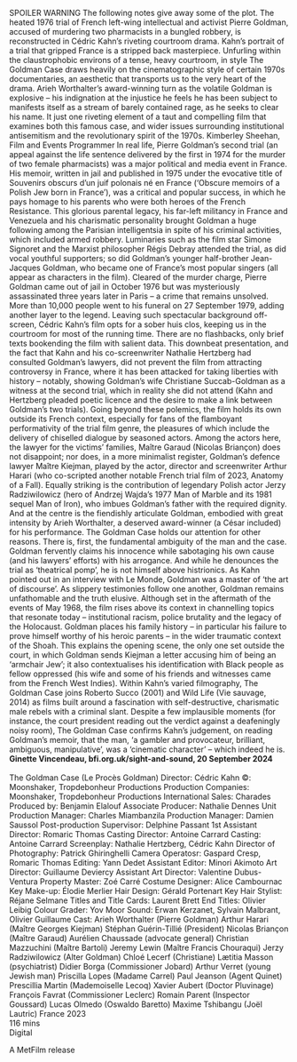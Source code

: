 

SPOILER WARNING The following notes give away some of the plot.
The heated 1976 trial of French left-wing intellectual and activist Pierre Goldman, accused of murdering two pharmacists in a bungled robbery, is reconstructed in Cédric Kahn’s riveting courtroom drama. Kahn’s portrait of a trial that gripped France is a stripped back masterpiece. Unfurling within the claustrophobic environs of a tense, heavy courtroom, in style The Goldman Case draws heavily on the cinematographic style of certain 1970s documentaries, an aesthetic that transports us to the very heart of the drama. Arieh Worthalter’s award-winning turn as the volatile Goldman is explosive – his indignation at the injustice he feels he has been subject to manifests itself as a stream of barely contained rage, as he seeks to clear his name. It just one riveting element of a taut and compelling film that examines both this famous case, and wider issues surrounding institutional antisemitism and the revolutionary spirit of the 1970s.
Kimberley Sheehan, Film and Events Programmer
In real life, Pierre Goldman’s second trial (an appeal against the life sentence delivered by the first in 1974 for the murder of two female pharmacists) was a major political and media event in France. His memoir, written in jail and published in 1975 under the evocative title of Souvenirs obscurs d’un juif polonais né en France (‘Obscure memoirs of a Polish Jew born in France’), was a critical and popular success, in which he pays homage to his parents who were both heroes of the French Resistance. This glorious parental legacy, his far-left militancy in France and Venezuela and his charismatic personality brought Goldman a huge following among the Parisian intelligentsia in spite of his criminal activities, which included armed robbery. Luminaries such as the film star Simone Signoret and the Marxist philosopher Régis Debray attended the trial, as did vocal youthful supporters; so did Goldman’s younger half-brother Jean-Jacques Goldman, who became one of France’s most popular singers (all appear as characters in the film). Cleared of the murder charge, Pierre Goldman came out of jail in October 1976 but was mysteriously assassinated three years later in Paris – a crime that remains unsolved. More than 10,000 people went to his funeral on 27 September 1979, adding another layer to the legend.
Leaving such spectacular background off-screen, Cédric Kahn’s film opts for a sober huis clos, keeping us in the courtroom for most of the running time. There are no flashbacks, only brief texts bookending the film with salient data. This downbeat presentation, and the fact that Kahn and his co-screenwriter Nathalie Hertzberg had consulted Goldman’s lawyers, did not prevent the film from attracting controversy in France, where it has been attacked for taking liberties with history – notably, showing Goldman’s wife Christiane Succab-Goldman as a witness at the second trial, which in reality she did not attend (Kahn and Hertzberg pleaded poetic licence and the desire to make a link between Goldman’s two trials). 
Going beyond these polemics, the film holds its own outside its French context, especially for fans of the flamboyant performativity of the trial film genre, the pleasures of which include the delivery of chiselled dialogue by seasoned actors. Among the actors here, the lawyer for the victims’ families, Maître Garaud (Nicolas Briançon) does not disappoint; nor does, in a more minimalist register, Goldman’s defence lawyer Maître Kiejman, played by the actor, director and screenwriter Arthur Harari (who co-scripted another notable French trial film of 2023, Anatomy of a Fall). Equally striking is the contribution of legendary Polish actor Jerzy Radziwilowicz (hero of Andrzej Wajda’s 1977 Man of Marble and its 1981 sequel Man of Iron), who imbues Goldman’s father with the required dignity. And at the centre is the fiendishly articulate Goldman, embodied with great intensity by Arieh Worthalter, a deserved award-winner (a César included) for his performance.
The Goldman Case holds our attention for other reasons. There is, first, the fundamental ambiguity of the man and the case. Goldman fervently claims his innocence while sabotaging his own cause (and his lawyers’ efforts) with his arrogance. And while he denounces the trial as ‘theatrical pomp’, he is not himself above histrionics. As Kahn pointed out in an interview with Le Monde, Goldman was a master of ‘the art of discourse’. As slippery testimonies follow one another, Goldman remains unfathomable and the truth elusive. Although set in the aftermath of the events of May 1968, the film rises above its context in channelling topics that resonate today – institutional racism, police brutality and the legacy of the Holocaust. Goldman places his family history – in particular his failure to prove himself worthy of his heroic parents – in the wider traumatic context of the Shoah. This explains the opening scene, the only one set outside the court, in which Goldman sends Kiejman a letter accusing him of being an ‘armchair Jew’; it also contextualises his identification with Black people as fellow oppressed (his wife and some of his friends and witnesses came from the French West Indies).
Within Kahn’s varied filmography, The Goldman Case joins Roberto Succo (2001) and Wild Life (Vie sauvage, 2014) as films built around a fascination with self-destructive, charismatic male rebels with a criminal slant. Despite a few implausible moments (for instance, the court president reading out the verdict against a deafeningly noisy room), The Goldman Case confirms Kahn’s judgement, on reading Goldman’s memoir, that the man, ‘a gambler and provocateur, brilliant, ambiguous, manipulative’, was a ‘cinematic character’ – which indeed he is.
**Ginette Vincendeau, bfi.org.uk/sight-and-sound, 20 September 2024**  
<br>
The Goldman Case (Le Procès Goldman)
Director: Cédric Kahn
©: Moonshaker, Tropdebonheur Productions
Production Companies: Moonshaker, 
Tropdebonheur Productions
International Sales: Charades
Produced by: Benjamin Elalouf
Associate Producer: Nathalie Dennes
Unit Production Manager: Charles Miambanzila
Production Manager: Damien Saussol
Post-production Supervisor: Delphine Passant
1st Assistant Director: Romaric Thomas
Casting Director: Antoine Carrard
Casting: Antoine Carrard
Screenplay: Nathalie Hertzberg, Cédric Kahn
Director of Photography: Patrick Ghiringhelli
Camera Operatosr: Gaspard Cresp, 
Romaric Thomas
Editing: Yann Dedet
Assistant Editor: Minori Akimoto
Art Director: Guillaume Deviercy
Assistant Art Director: Valentine Dubus-Ventura
Property Master: Zoé Carré
Costume Designer: Alice Cambournac
Key Make-up: Élodie Merlier
Hair Design: Gérald Portenart
Key Hair Stylist: Réjane Selmane
Titles and Title Cards: Laurent Brett
End Titles: Olivier Leibig
Colour Grader: Yov Moor
Sound: Erwan Kerzanet, Sylvain Malbrant, 
Olivier Guillaume 
Cast:
Arieh Worthalter (Pierre Goldman)
Arthur Harari (Maître Georges Kiejman)
Stéphan Guérin-Tillié (President)
Nicolas Briançon (Maître Garaud)
Aurélien Chaussade (advocate general)
Christian Mazzuchini (Maître Bartoli)
Jeremy Lewin (Maître Francis Chouraqui)
Jerzy Radziwilowicz (Alter Goldman)
Chloé Lecerf (Christiane)
Lætitia Masson (psychiatrist)
Didier Borga (Commissioner Jobard)
Arthur Verret (young Jewish man)
Priscilla Lopes (Madame Carrel)
Paul Jeanson (Agent Quinet)
Prescillia Martin (Mademoiselle Lecoq)
Xavier Aubert (Doctor Pluvinage)
François Favrat (Commissioner Leclerc)
Romain Parent (Inspector Goussard)
Lucas Olmedo (Oswaldo Baretto)
Maxime Tshibangu (Joël Lautric)
France 2023  
116 mins  
Digital  

A MetFilm release  

<!--stackedit_data:
eyJoaXN0b3J5IjpbMTkyMjY5MzA0NV19
-->
